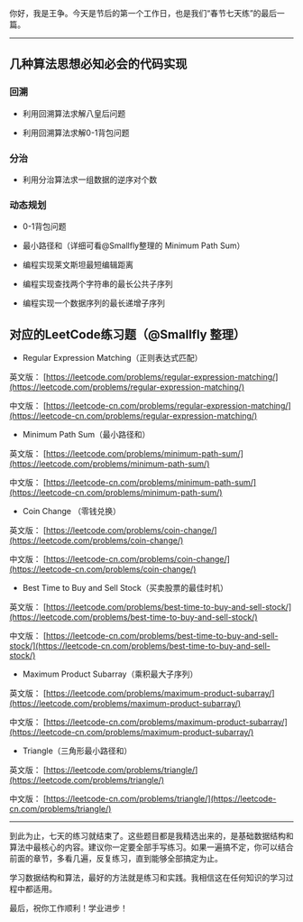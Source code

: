 你好，我是王争。今天是节后的第一个工作日，也是我们“春节七天练”的最后一篇。

* * *

## 几种算法思想必知必会的代码实现

### 回溯

- 利用回溯算法求解八皇后问题

- 利用回溯算法求解0-1背包问题


### 分治

- 利用分治算法求一组数据的逆序对个数

### 动态规划

- 0-1背包问题

- 最小路径和（详细可看@Smallfly整理的 Minimum Path Sum）

- 编程实现莱文斯坦最短编辑距离

- 编程实现查找两个字符串的最长公共子序列

- 编程实现一个数据序列的最长递增子序列


## 对应的LeetCode练习题（@Smallfly 整理）

- Regular Expression Matching（正则表达式匹配）

英文版： [https://leetcode.com/problems/regular-expression-matching/](https://leetcode.com/problems/regular-expression-matching/)

中文版： [https://leetcode-cn.com/problems/regular-expression-matching/](https://leetcode-cn.com/problems/regular-expression-matching/)

- Minimum Path Sum（最小路径和）

英文版： [https://leetcode.com/problems/minimum-path-sum/](https://leetcode.com/problems/minimum-path-sum/)

中文版： [https://leetcode-cn.com/problems/minimum-path-sum/](https://leetcode-cn.com/problems/minimum-path-sum/)

- Coin Change （零钱兑换）

英文版： [https://leetcode.com/problems/coin-change/](https://leetcode.com/problems/coin-change/)

中文版： [https://leetcode-cn.com/problems/coin-change/](https://leetcode-cn.com/problems/coin-change/)

- Best Time to Buy and Sell Stock（买卖股票的最佳时机）

英文版： [https://leetcode.com/problems/best-time-to-buy-and-sell-stock/](https://leetcode.com/problems/best-time-to-buy-and-sell-stock/)

中文版： [https://leetcode-cn.com/problems/best-time-to-buy-and-sell-stock/](https://leetcode-cn.com/problems/best-time-to-buy-and-sell-stock/)

- Maximum Product Subarray（乘积最大子序列）

英文版： [https://leetcode.com/problems/maximum-product-subarray/](https://leetcode.com/problems/maximum-product-subarray/)

中文版： [https://leetcode-cn.com/problems/maximum-product-subarray/](https://leetcode-cn.com/problems/maximum-product-subarray/)

- Triangle（三角形最小路径和）

英文版： [https://leetcode.com/problems/triangle/](https://leetcode.com/problems/triangle/)

中文版： [https://leetcode-cn.com/problems/triangle/](https://leetcode-cn.com/problems/triangle/)

* * *

到此为止，七天的练习就结束了。这些题目都是我精选出来的，是基础数据结构和算法中最核心的内容。建议你一定要全部手写练习。如果一遍搞不定，你可以结合前面的章节，多看几遍，反复练习，直到能够全部搞定为止。

学习数据结构和算法，最好的方法就是练习和实践。我相信这在任何知识的学习过程中都适用。

最后，祝你工作顺利！学业进步！
